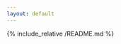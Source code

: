```yaml
---
layout: default
---
```


<div class="spacer"></div>
{% include_relative /README.md %}
<div class="spacer"></div>